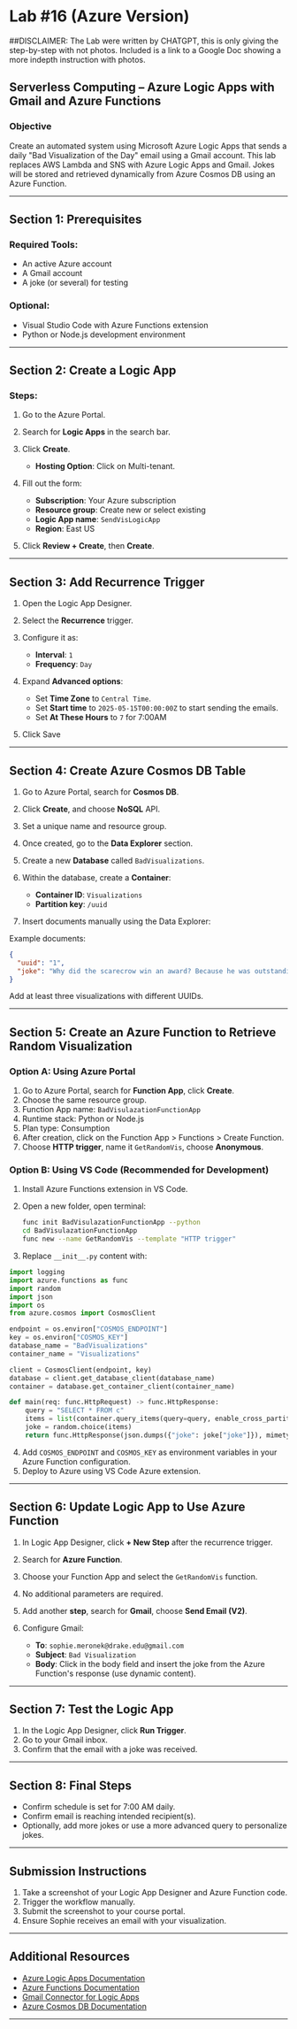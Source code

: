 # Lab #16 (Azure Version)

##DISCLAIMER: The Lab were written by CHATGPT, this is only giving the step-by-step with not photos.  Included is a link to a Google Doc showing a more indepth instruction with photos.

## Serverless Computing – Azure Logic Apps with Gmail and Azure Functions

### Objective

Create an automated system using Microsoft Azure Logic Apps that sends a daily "Bad Visualization of the Day" email using a Gmail account. This lab replaces AWS Lambda and SNS with Azure Logic Apps and Gmail. Jokes will be stored and retrieved dynamically from Azure Cosmos DB using an Azure Function.

---

## Section 1: Prerequisites

### Required Tools:

* An active Azure account
* A Gmail account
* A joke (or several) for testing

### Optional:

* Visual Studio Code with Azure Functions extension
* Python or Node.js development environment

---

## Section 2: Create a Logic App

### Steps:

1. Go to the Azure Portal.
2. Search for **Logic Apps** in the search bar.
3. Click **Create**.
   * **Hosting Option**: Click on Multi-tenant.
5. Fill out the form:

   * **Subscription**: Your Azure subscription
   * **Resource group**: Create new or select existing
   * **Logic App name**: `SendVisLogicApp`
   * **Region**: East US
6. Click **Review + Create**, then **Create**.

---

## Section 3: Add Recurrence Trigger

1. Open the Logic App Designer.
2. Select the **Recurrence** trigger.
3. Configure it as:

   * **Interval**: `1`
   * **Frequency**: `Day`
4. Expand **Advanced options**:

   * Set **Time Zone** to `Central Time`.
   * Set **Start time** to `2025-05-15T00:00:00Z` to start sending the emails.
   * Set **At These Hours** to `7` for 7:00AM
5. Click Save

---

## Section 4: Create Azure Cosmos DB Table

1. Go to Azure Portal, search for **Cosmos DB**.
2. Click **Create**, and choose **NoSQL** API.
3. Set a unique name and resource group.
4. Once created, go to the **Data Explorer** section.
5. Create a new **Database** called `BadVisualizations`.
6. Within the database, create a **Container**:

   * **Container ID**: `Visualizations`
   * **Partition key**: `/uuid`
7. Insert documents manually using the Data Explorer:

Example documents:

```json
{
  "uuid": "1",
  "joke": "Why did the scarecrow win an award? Because he was outstanding in his field."
}
```

Add at least three visualizations with different UUIDs.

---

## Section 5: Create an Azure Function to Retrieve Random Visualization

### Option A: Using Azure Portal

1. Go to Azure Portal, search for **Function App**, click **Create**.
2. Choose the same resource group.
3. Function App name: `BadVisulazationFunctionApp`
4. Runtime stack: Python or Node.js
5. Plan type: Consumption
6. After creation, click on the Function App > Functions > Create Function.
7. Choose **HTTP trigger**, name it `GetRandomVis`, choose **Anonymous**.

### Option B: Using VS Code (Recommended for Development)

1. Install Azure Functions extension in VS Code.
2. Open a new folder, open terminal:

   ```bash
   func init BadVisulazationFunctionApp --python
   cd BadVisulazationFunctionApp
   func new --name GetRandomVis --template "HTTP trigger"
   ```
3. Replace `__init__.py` content with:

```python
import logging
import azure.functions as func
import random
import json
import os
from azure.cosmos import CosmosClient

endpoint = os.environ["COSMOS_ENDPOINT"]
key = os.environ["COSMOS_KEY"]
database_name = "BadVisualizations"
container_name = "Visualizations"

client = CosmosClient(endpoint, key)
database = client.get_database_client(database_name)
container = database.get_container_client(container_name)

def main(req: func.HttpRequest) -> func.HttpResponse:
    query = "SELECT * FROM c"
    items = list(container.query_items(query=query, enable_cross_partition_query=True))
    joke = random.choice(items)
    return func.HttpResponse(json.dumps({"joke": joke["joke"]}), mimetype="application/json")
```

4. Add `COSMOS_ENDPOINT` and `COSMOS_KEY` as environment variables in your Azure Function configuration.
5. Deploy to Azure using VS Code Azure extension.

---

## Section 6: Update Logic App to Use Azure Function

1. In Logic App Designer, click **+ New Step** after the recurrence trigger.
2. Search for **Azure Function**.
3. Choose your Function App and select the `GetRandomVis` function.
4. No additional parameters are required.
5. Add another **step**, search for **Gmail**, choose **Send Email (V2)**.
6. Configure Gmail:

   * **To**: `sophie.meronek@drake.edu@gmail.com`
   * **Subject**: `Bad Visualization`
   * **Body**: Click in the body field and insert the joke from the Azure Function's response (use dynamic content).

---

## Section 7: Test the Logic App

1. In the Logic App Designer, click **Run Trigger**.
2. Go to your Gmail inbox.
3. Confirm that the email with a joke was received.

---

## Section 8: Final Steps

* Confirm schedule is set for 7:00 AM daily.
* Confirm email is reaching intended recipient(s).
* Optionally, add more jokes or use a more advanced query to personalize jokes.

---

## Submission Instructions

1. Take a screenshot of your Logic App Designer and Azure Function code.
2. Trigger the workflow manually.
3. Submit the screenshot to your course portal.
4. Ensure Sophie receives an email with your visualization.

---

## Additional Resources

* [Azure Logic Apps Documentation](https://learn.microsoft.com/en-us/azure/logic-apps/)
* [Azure Functions Documentation](https://learn.microsoft.com/en-us/azure/azure-functions/)
* [Gmail Connector for Logic Apps](https://learn.microsoft.com/en-us/connectors/gmail/)
* [Azure Cosmos DB Documentation](https://learn.microsoft.com/en-us/azure/cosmos-db/)

---
